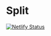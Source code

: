 # Split

[![Netlify Status](https://api.netlify.com/api/v1/badges/8e52f73c-5024-4a7d-9d7c-7c9b19713bd3/deploy-status)](https://app.netlify.com/sites/getsplit/deploys)
